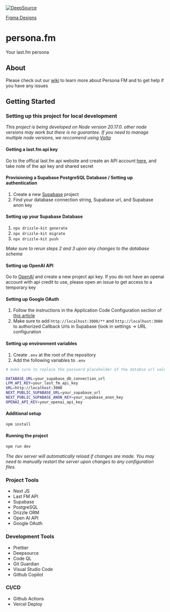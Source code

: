 [![DeepSource](https://app.deepsource.com/gh/raspberri05/persona.fm.svg/?label=active+issues&show_trend=true&token=9p4-QUwgsSV4p8YHA1UdV-hH)](https://app.deepsource.com/gh/raspberri05/persona.fm/)

[Figma Designs](https://www.figma.com/design/LLVawiL7F4SP9rlDuyGAtH/persona.fm?node-id=0-1&t=xhFhQpHwxTzcHNZl-1)

# persona.fm

Your last.fm persona

## About

Please check out our [wiki](https://github.com/raspberri05/persona.fm/wiki) to learn more about Persona FM and to get help if you have any issues

## Getting Started

### Setting up this project for local development

_This project is being developed on Node version 20.17.0. other node versions may work but there is no guarantee. If you need to manage multiple node versions, we reccomend using [Volta](https://volta.sh)_

#### Getting a last.fm api key

Go to the offical last.fm api website and create an API account [here](https://www.last.fm/api/account/create), and take note of the api key and shared secret

#### Provisioning a Supabase PostgreSQL Database / Setting up authentication

1. Create a new [Supabase](https://supabase.com/) project
2. Find your database connection string, Supabase url, and Supabase anon key

#### Setting up your Supabase Database

1. `npx drizzle-kit generate`
2. `npx drizzle-kit migrate`
3. `npx drizzle-kit push`

_Make sure to rerun steps 2 and 3 upon any changes to the database schema_

#### Setting up OpenAI API

Go to [OpenAI](https://platform.openai.com/apps) and create a new project api key. If you do not have an openai account with api credit to use, please open an issue to get access to a temporary key

#### Setting up Google OAuth

1. Follow the instructions in the Application Code Configuration section of [this article](https://supabase.com/docs/guides/auth/social-login/auth-google?queryGroups=environment&environment=server#application-code-configuration)
2. Make sure to add `http://localhost:3000/**` and `http://localhost:3000` to authorized Callback Urls in Supabase (look in settings -> URL configuration

#### Setting up environment variables

1. Create `.env` at the root of the repository
2. Add the following variables to `.env`

```bash
# make sure to replace the password placeholder of the databse url value copied from Supabase with your actual password for the database

DATABASE_URL=your_supabase_db_connection_url
LFM_API_KEY=your_last_fm_api_key
URL=http://localhost:3000
NEXT_PUBLIC_SUPABASE_URL=your_supabase_url
NEXT_PUBLIC_SUPABASE_ANON_KEY=your_supabase_anon_key
OPENAI_API_KEY=your_openai_api_key
```

#### Additional setup

```bash
npm install
```

#### Running the project

```bash
npm run dev
```

_The dev server will automatically reload if changes are made. You may need to manually restart the server upon changes to any configuration files._

### Project Tools

-   Next JS
-   Last FM API
-   Supabase
-   PostgreSQL
-   Drizzle ORM
-   Open AI API
-   Google OAuth

### Development Tools

-   Prettier
-   Deepsource
-   Code QL
-   Git Guardian
-   Visual Studio Code
-   Github Copilot

### CI/CD

-   Github Actions
-   Vercel Deploy
